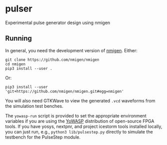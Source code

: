 # pulser

Experimental pulse generator design using nmigen

## Running

In general, you need the development version of [nmigen][n].
Either:
```
git clone https://github.com/nmigen/nmigen
cd nmigen
pip3 install --user .
``` 
Or:
```
pip3 install --user 'git+https://github.com/nmigen/nmigen.git#egg=nmigen'
```

You will also need GTKWave to view the generated `.vcd` waveforms from the
simulation test benches.

The `yowasp-run` script is provided to set the appropriate environment variables
if you are using the [YoWASP][y] distribution of open-source
FPGA tools. If you have yosys, nextpnr, and project icestorm tools installed
locally, you can just run, e.g., `python3 lib/pulsestep.py` directly to simulate
the testbench for the PulseStep module.

[n]: https://github.com/nmigen/nmigen
[y]: http://yowasp.org